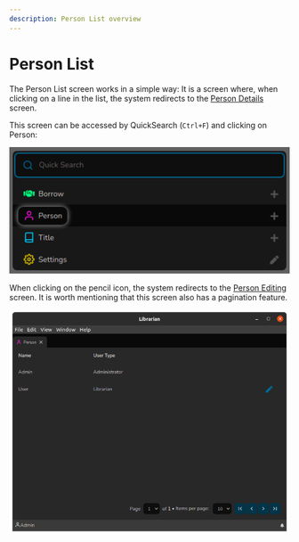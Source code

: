 ```yaml
---
description: Person List overview
---
```


# Person List

The Person List screen works in a simple way: It is a screen where, when clicking on a line in the list, the system redirects to the [Person Details](person-details.md) screen.

This screen can be accessed by QuickSearch (`Ctrl+F`) and clicking on Person:

![Accessing the People List](<../.gitbook/assets/image (1).png>)

When clicking on the pencil icon, the system redirects to the [Person Editing](./) screen. It is worth mentioning that this screen also has a pagination feature.

![Person List Screen](../.gitbook/assets/librarian-person-list.png)
